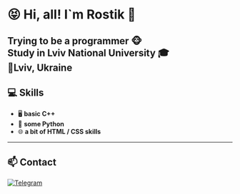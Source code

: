# 😝 Hi, all! I`m Rostik 👋

Trying to be a **programmer** 🐵  
Study in **Lviv National University** 🎓  
📍Lviv, Ukraine
---

## 💻 Skills
- 🖥 **basic C++**
- 🐍 **some Python**
- 🌐 **a bit of HTML / CSS skills**

---

## 📫 Contact 
[![Telegram](https://img.shields.io/badge/Telegram-0078D4?style=flat&logo=telegram)](https://t.me/xavusm)  





